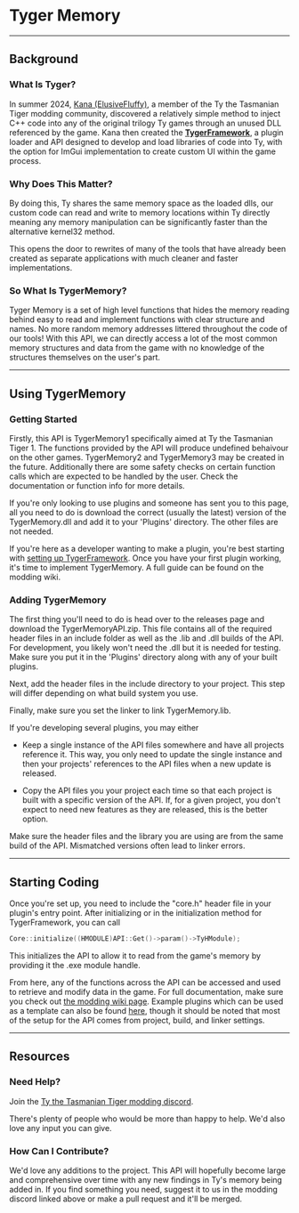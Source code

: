 # Tyger Memory

---

## Background

### What Is Tyger?

In summer 2024, [Kana (ElusiveFluffy)](), a member of the Ty the Tasmanian Tiger modding community, discovered a relatively simple method to inject C++ code into any of the original trilogy Ty games through an unused DLL referenced by the game. Kana then created the [**TygerFramework**](), a plugin loader and API designed to develop and load libraries of code into Ty, with the option for ImGui implementation to create custom UI within the game process.

### Why Does This Matter?

By doing this, Ty shares the same memory space as the loaded dlls, our custom code can read and write to memory locations within Ty directly meaning any memory manipulation can be significantly faster than the alternative kernel32 method.

This opens the door to rewrites of many of the tools that have already been created as separate applications with much cleaner and faster implementations.

### So What Is TygerMemory?

Tyger Memory is a set of high level functions that hides the memory reading behind easy to read and implement functions with clear structure and names. No more random memory addresses littered throughout the code of our tools! With this API, we can directly access a lot of the most common memory structures and data from the game with no knowledge of the structures themselves on the user's part.

---

## Using TygerMemory

### Getting Started

Firstly, this API is TygerMemory1 specifically aimed at Ty the Tasmanian Tiger 1. The functions provided by the API will produce undefined behaivour on the other games. TygerMemory2 and TygerMemory3 may be created in the future. Additionally there are some safety checks on certain function calls which are expected to be handled by the user. Check the documentation or function info for more details.

If you're only looking to use plugins and someone has sent you to this page, all you need to do is download the correct (usually the latest) version of the TygerMemory.dll and add it to your 'Plugins' directory. The other files are not needed.

If you're here as a developer wanting to make a plugin, you're best starting with [setting up TygerFramework](https://github.com/ElusiveFluffy/TygerFramework). Once you have your first plugin working, it's time to implement TygerMemory. A full guide can be found on the modding wiki.

### Adding TygerMemory

The first thing you'll need to do is head over to the releases page and download the TygerMemoryAPI.zip. This file contains all of the required header files in an include folder as well as the .lib and .dll builds of the API. For development, you likely won't need the .dll but it is needed for testing. Make sure you put it in the 'Plugins' directory along with any of your built plugins.

Next, add the header files in the include directory to your project. This step will differ depending on what build system you use.

Finally, make sure you set the linker to link TygerMemory.lib.

If you're developing several plugins, you may either

- Keep a single instance of the API files somewhere and have all projects reference it. This way, you only need to update the single instance and then your projects' references to the API files when a new update is released.
  
- Copy the API files you your project each time so that each project is built with a specific version of the API. If, for a given project, you don't expect to need new features as they are released, this is the better option.
  

Make sure the header files and the library you are using are from the same build of the API. Mismatched versions often lead to linker errors.

---

## Starting Coding

Once you're set up, you need to include the "core.h" header file in your plugin's entry point. After initializing or in the initialization method for TygerFramework, you can call

```cpp
Core::initialize((HMODULE)API::Get()->param()->TyHModule);
```

This initializes the API to allow it to read from the game's memory by providing it the .exe module handle.

From here, any of the functions across the API can be accessed and used to retrieve and modify data in the game. For full documentation, make sure you check out [the modding wiki page](). Example plugins which can be used as a template can also be found [here](), though it should be noted that most of the setup for the API comes from project, build, and linker settings.

---

## Resources

### Need Help?

Join the [Ty the Tasmanian Tiger modding discord]().

There's plenty of people who would be more than happy to help. We'd also love any input you can give.

### How Can I Contribute?

We'd love any additions to the project. This API will hopefully become large and comprehensive over time with any new findings in Ty's memory being added in. If you find something you need, suggest it to us in the modding discord linked above or make a pull request and it'll be merged.